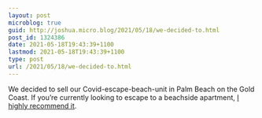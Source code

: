 ```yaml
---
layout: post
microblog: true
guid: http://joshua.micro.blog/2021/05/18/we-decided-to.html
post_id: 1324386
date: 2021-05-18T19:43:39+1100
lastmod: 2021-05-18T19:43:39+1100
type: post
url: /2021/05/18/we-decided-to.html
---
```

We decided to sell our Covid-escape-beach-unit in Palm Beach on the Gold Coast. If you’re currently looking to escape to a beachside apartment, [I highly recommend it](https://www.realestate.com.au/property-apartment-qld-palm+beach-136309454).
